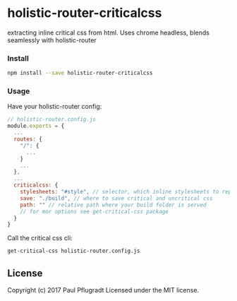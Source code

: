 # holistic-router-criticalcss

extracting inline critical css from html.
Uses chrome headless, blends seamlessly with holistic-router

### Install

```sh
npm install --save holistic-router-criticalcss
```

### Usage

Have your holistic-router config:
```js
// holistic-router.config.js
module.exports = {
  ...
  routes: {
    "/": {
      ...
    }
    ...
  },
  ...
  criticalcss: {
    stylesheets: "#style", // selector, which inline stylesheets to replace
    save: "./build", // where to save critical and uncritical css
    path: "" // relative path where your build folder is served
    // for mor options see get-critical-css package
  }
}
```
Call the critical css cli:
```sh
get-critical-css holistic-router.config.js
```


## License
Copyright (c) 2017 Paul Pflugradt
Licensed under the MIT license.
